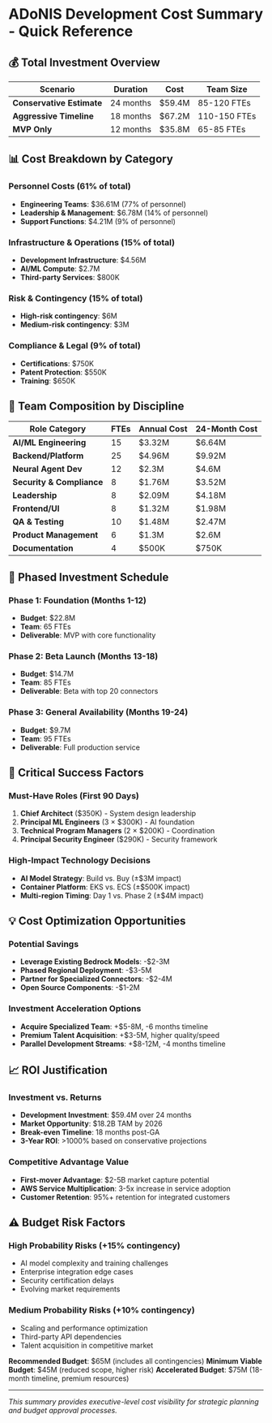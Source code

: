 # ADoNIS Development Cost Summary - Quick Reference

## 💰 Total Investment Overview

| Scenario | Duration | Cost | Team Size |
|----------|----------|------|-----------|
| **Conservative Estimate** | 24 months | $59.4M | 85-120 FTEs |
| **Aggressive Timeline** | 18 months | $67.2M | 110-150 FTEs |
| **MVP Only** | 12 months | $35.8M | 65-85 FTEs |

## 📊 Cost Breakdown by Category

### Personnel Costs (61% of total)
- **Engineering Teams**: $36.61M (77% of personnel)
- **Leadership & Management**: $6.78M (14% of personnel)
- **Support Functions**: $4.21M (9% of personnel)

### Infrastructure & Operations (15% of total)
- **Development Infrastructure**: $4.56M
- **AI/ML Compute**: $2.7M
- **Third-party Services**: $800K

### Risk & Contingency (15% of total)
- **High-risk contingency**: $6M
- **Medium-risk contingency**: $3M

### Compliance & Legal (9% of total)
- **Certifications**: $750K
- **Patent Protection**: $550K
- **Training**: $650K

## 👥 Team Composition by Discipline

| Role Category | FTEs | Annual Cost | 24-Month Cost |
|---------------|------|-------------|---------------|
| **AI/ML Engineering** | 15 | $3.32M | $6.64M |
| **Backend/Platform** | 25 | $4.96M | $9.92M |
| **Neural Agent Dev** | 12 | $2.3M | $4.6M |
| **Security & Compliance** | 8 | $1.76M | $3.52M |
| **Leadership** | 8 | $2.09M | $4.18M |
| **Frontend/UI** | 8 | $1.32M | $1.98M |
| **QA & Testing** | 10 | $1.48M | $2.47M |
| **Product Management** | 6 | $1.3M | $2.6M |
| **Documentation** | 4 | $500K | $750K |

## 📅 Phased Investment Schedule

### Phase 1: Foundation (Months 1-12)
- **Budget**: $22.8M
- **Team**: 65 FTEs
- **Deliverable**: MVP with core functionality

### Phase 2: Beta Launch (Months 13-18)
- **Budget**: $14.7M
- **Team**: 85 FTEs
- **Deliverable**: Beta with top 20 connectors

### Phase 3: General Availability (Months 19-24)
- **Budget**: $9.7M
- **Team**: 95 FTEs
- **Deliverable**: Full production service

## 🎯 Critical Success Factors

### Must-Have Roles (First 90 Days)
1. **Chief Architect** ($350K) - System design leadership
2. **Principal ML Engineers** (3 × $300K) - AI foundation
3. **Technical Program Managers** (2 × $200K) - Coordination
4. **Principal Security Engineer** ($290K) - Security framework

### High-Impact Technology Decisions
- **AI Model Strategy**: Build vs. Buy (±$3M impact)
- **Container Platform**: EKS vs. ECS (±$500K impact)
- **Multi-region Timing**: Day 1 vs. Phase 2 (±$4M impact)

## 💡 Cost Optimization Opportunities

### Potential Savings
- **Leverage Existing Bedrock Models**: -$2-3M
- **Phased Regional Deployment**: -$3-5M
- **Partner for Specialized Connectors**: -$2-4M
- **Open Source Components**: -$1-2M

### Investment Acceleration Options
- **Acquire Specialized Team**: +$5-8M, -6 months timeline
- **Premium Talent Acquisition**: +$3-5M, higher quality/speed
- **Parallel Development Streams**: +$8-12M, -4 months timeline

## 📈 ROI Justification

### Investment vs. Returns
- **Development Investment**: $59.4M over 24 months
- **Market Opportunity**: $18.2B TAM by 2026
- **Break-even Timeline**: 18 months post-GA
- **3-Year ROI**: >1000% based on conservative projections

### Competitive Advantage Value
- **First-mover Advantage**: $2-5B market capture potential
- **AWS Service Multiplication**: 3-5x increase in service adoption
- **Customer Retention**: 95%+ retention for integrated customers

## ⚠️ Budget Risk Factors

### High Probability Risks (+15% contingency)
- AI model complexity and training challenges
- Enterprise integration edge cases
- Security certification delays
- Evolving market requirements

### Medium Probability Risks (+10% contingency)
- Scaling and performance optimization
- Third-party API dependencies
- Talent acquisition in competitive market

**Recommended Budget**: $65M (includes all contingencies)
**Minimum Viable Budget**: $45M (reduced scope, higher risk)
**Accelerated Budget**: $75M (18-month timeline, premium resources)

---

*This summary provides executive-level cost visibility for strategic planning and budget approval processes.*

